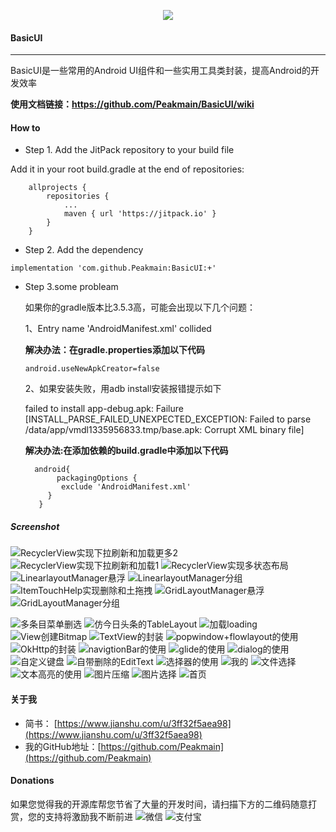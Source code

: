 <p align="center">
  <img src="https://upload-images.jianshu.io/upload_images/9387746-3866ee64845e0831.jpg?imageMogr2/auto-orient/strip%7CimageView2/2/w/1240"  />
</p>

#### BasicUI
****
BasicUI是一些常用的Android UI组件和一些实用工具类封装，提高Android的开发效率

**使用文档链接：https://github.com/Peakmain/BasicUI/wiki**
#### How to
- Step 1. Add the JitPack repository to your build file

Add it in your root build.gradle at the end of repositories:
```
    allprojects {
        repositories {
            ...
            maven { url 'https://jitpack.io' }
        }
    }
 ```
- Step 2. Add the dependency
```
implementation 'com.github.Peakmain:BasicUI:+'
```
- Step 3.some probleam

  如果你的gradle版本比3.5.3高，可能会出现以下几个问题：

  1、Entry name 'AndroidManifest.xml' collided

  **解决办法：在gradle.properties添加以下代码**
  ```
  android.useNewApkCreator=false
  ```
  2、如果安装失败，用adb install安装报错提示如下

  failed to install app-debug.apk: Failure [INSTALL_PARSE_FAILED_UNEXPECTED_EXCEPTION: Failed to parse /data/app/vmdl1335956833.tmp/base.apk: Corrupt XML binary file]

  **解决办法:在添加依赖的build.gradle中添加以下代码**
  ```
    android{
         packagingOptions {
          exclude 'AndroidManifest.xml'
       }
     }
   ```
##### Screenshot
![RecyclerView实现下拉刷新和加载更多2](https://github.com/Peakmain/BasicUI/assets/26482737/2719c91c-78be-4cfa-a850-d1ebfc944952)
![RecyclerView实现下拉刷新和加载1](https://github.com/Peakmain/BasicUI/assets/26482737/84aa3b54-ec90-48f8-85a8-0c6ed79af5b9)
![RecyclerView实现多状态布局](https://github.com/Peakmain/BasicUI/assets/26482737/62186a30-4c9e-456e-9378-4ed21a22a28c)
![LinearlayoutManager悬浮](https://github.com/Peakmain/BasicUI/assets/26482737/4ae1237c-99ad-43c0-80d8-236ce96a0cc5)
![LinearlayoutManager分组](https://github.com/Peakmain/BasicUI/assets/26482737/546a3ab4-3084-4e96-b941-8b6331505453)
![ItemTouchHelp实现删除和土拖拽](https://github.com/Peakmain/BasicUI/assets/26482737/5db10a1f-7fb0-4224-836b-e8f27fb8cad8)
![GridLayoutManager悬浮](https://github.com/Peakmain/BasicUI/assets/26482737/cf0b7384-24dd-44a8-8912-2a301ee3c505)
![GridLayoutManager分组](https://github.com/Peakmain/BasicUI/assets/26482737/2c9e8cb6-9b3d-46f3-b20e-54f12b0fda58)

![多条目菜单删选](https://github.com/Peakmain/BasicUI/assets/26482737/56032239-f6f6-470e-a7ab-2cce2ace5bca)
![仿今日头条的TableLayout](https://github.com/Peakmain/BasicUI/assets/26482737/604c593f-a036-4b91-a118-eb99986a2781)
![加载loading](https://github.com/Peakmain/BasicUI/assets/26482737/e648337b-9198-4d82-ba55-b823af0502bd)
![View创建Bitmap](https://github.com/Peakmain/BasicUI/assets/26482737/cca525f2-f737-4198-8c39-130834739540)
![TextView的封装](https://github.com/Peakmain/BasicUI/assets/26482737/d83394c8-b029-45a0-bd0b-ba178b74048e)
![popwindow+flowlayout的使用](https://github.com/Peakmain/BasicUI/assets/26482737/5c1a18a9-50dd-47bf-8548-527a6b23b33a)
![OkHttp的封装](https://github.com/Peakmain/BasicUI/assets/26482737/590a29d1-b105-480c-b547-2a725c81fe3a)
![navigtionBar的使用](https://github.com/Peakmain/BasicUI/assets/26482737/a544257a-d262-4333-985f-8fe7de85222e)
![glide的使用](https://github.com/Peakmain/BasicUI/assets/26482737/5f83daff-4d0f-4950-bc62-91cd7ace4fb2)
![dialog的使用](https://github.com/Peakmain/BasicUI/assets/26482737/b9682234-df0f-4c1d-be5a-fa64f1bca974)
![自定义键盘](https://github.com/Peakmain/BasicUI/assets/26482737/a4f7ca55-3968-47d1-940d-60caff7c5a99)
![自带删除的EditText](https://github.com/Peakmain/BasicUI/assets/26482737/5f61b138-3358-458b-b641-75a28fd884f1)
![选择器的使用](https://github.com/Peakmain/BasicUI/assets/26482737/a3c16cb7-4ac7-42bd-bc77-aca7a46df932)
![我的](https://github.com/Peakmain/BasicUI/assets/26482737/d8eb2e85-a3b6-47b5-8e84-a55be4e13532)
![文件选择](https://github.com/Peakmain/BasicUI/assets/26482737/bf7fc317-71f2-4301-ae60-9d19130277e7)
![文本高亮的使用](https://github.com/Peakmain/BasicUI/assets/26482737/a1e15fe8-655d-4528-8055-b4060a2930ac)
![图片压缩](https://github.com/Peakmain/BasicUI/assets/26482737/e772a8f8-7fbf-4cb2-8f38-e2bff792df2f)
![图片选择](https://github.com/Peakmain/BasicUI/assets/26482737/e200fade-4e43-4283-8b5d-c925cba65c17)
![首页](https://github.com/Peakmain/BasicUI/assets/26482737/c85b2679-8ef3-4269-a22c-79626669c758)


#### 关于我
- 简书： [https://www.jianshu.com/u/3ff32f5aea98](https://www.jianshu.com/u/3ff32f5aea98)
- 我的GitHub地址：[https://github.com/Peakmain](https://github.com/Peakmain)

#### Donations
如果您觉得我的开源库帮您节省了大量的开发时间，请扫描下方的二维码随意打赏，您的支持将激励我不断前进
![微信](https://user-images.githubusercontent.com/26482737/184805287-0561a7e2-da13-4ef4-b367-c5e8672c121d.jpg)
![支付宝](https://user-images.githubusercontent.com/26482737/184805306-f44511a7-7660-4fe1-9f07-305005576c2c.jpg)
````
